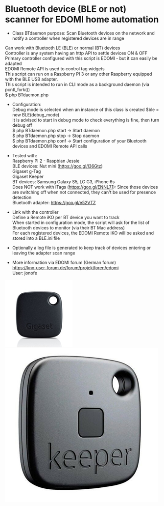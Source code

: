 # Bluetooth device (BLE or not) scanner for EDOMI home automation 

* Class BTdaemon purpose: Scan Bluetooth devices on the network and notify a controller when registered devices are in range<br/>

Can work with Bluetooth LE (BLE) or normal (BT) devices<br/>
Controller is any system having an http API to settle devices ON & OFF<br/>
Primary controller configured with this script is EDOMI - but it can easily be adapted<br/>
EDOMI Remote API is used to control tag widgets<br/>
This script can run on a Raspberry PI 3 or any other Raspberry equipped with the BLE USB adapter.<br/>
This script is intended to run in CLI mode as a background daemon (via pcntl_fork())<br/>
$ php BTdaemon.php<br/>

*	Configuration:<br/>
Debug mode is selected when an instance of this class is created $ble = new BLE(debug_mode)<br/>
It is advised to start in debug mode to check everything is fine, then turn debug off<br/>
$ php BTdaemon.php start -> Start daemon<br/>
$ php BTdaemon.php stop -> Stop daemon<br/>
$ php BTdaemon.php conf -> Start configuration of your Bluetooth devices and EDOMI Remote API calls<br/>

*	Tested with:<br/>
Raspberry PI 2 - Raspbian Jessie<br/>
BLE devices: Nut mini (https://goo.gl/l36Gtz)<br/>
			 Gigaset g-Tag<br/>
			 Gigaset Keeper<br/>
BT devices: Samsung Galaxy S5, LG G3, iPhone 6s<br/>
Does NOT work with iTags (https://goo.gl/ENNL71): Since those devices are switching off when not connected, they can't be used for presence detection<br/>
Bluetooth adapter: https://goo.gl/e52VTZ<br/>

* Link with the controller<br/>
Define a Remote iKO per BT device you want to track<br/>
When started in configuration mode, the script will ask for the list of Bluetooth devices to monitor (via their BT Mac address)<br/>
For each registered devices, the EDOMI Remote iKO will be asked and stored into a BLE.ini file<br/>

* Optionally a log file is generated to keep track of devices entering or leaving the adapter scan range<br/>

* More information via EDOMI forum (German forum)<br/>
https://knx-user-forum.de/forum/projektforen/edomi<br/>
User: jonofe<br/>

<img src=https://github.com/jonofe/Bluetooth-scanner/blob/master/images/gtag.jpg>
<img src=https://github.com/jonofe/Bluetooth-scanner/blob/master/images/keeper1.jpg>  